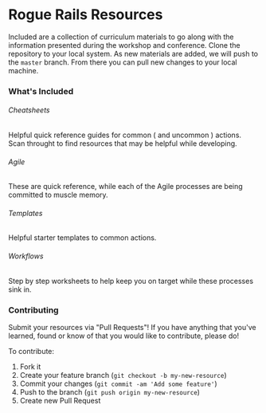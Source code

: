 # Rogue Rails Resources

Included are a collection of curriculum materials to go along with the information presented during the workshop and conference.  Clone the repository to your local system.  As new materials are added, we will push to the `master` branch.  From there you can pull new changes to your local machine.

### What's Included

###### Cheatsheets

Helpful quick reference guides for common ( and uncommon ) actions.  Scan throught to find resources that may be helpful while developing.

###### Agile

These are quick reference, while each of the Agile processes are being committed to muscle memory.

###### Templates

Helpful starter templates to common actions.

###### Workflows

Step by step worksheets to help keep you on target while these processes sink in.

### Contributing

Submit your resources via "Pull Requests"!  If you have anything that you've learned, found or know of that you would like to contribute, please do!

To contribute:

1. Fork it
2. Create your feature branch (`git checkout -b my-new-resource`)
3. Commit your changes (`git commit -am 'Add some feature'`)
4. Push to the branch (`git push origin my-new-resource`)
5. Create new Pull Request
